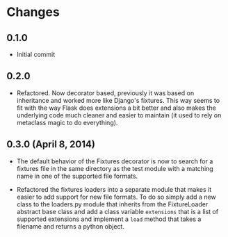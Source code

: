 Changes
=======

0.1.0
-----

- Initial commit

0.2.0
-----

- Refactored. Now decorator based, previously it was based on
  inheritance and worked more like Django's fixtures. This way seems
  to fit with the way Flask does extensions a bit better and also
  makes the underlying code much cleaner and easier to maintain (it
  used to rely on metaclass magic to do everything).

0.3.0 (April 8, 2014)
---------------------

- The default behavior of the Fixtures decorator is now to search for
  a fixtures file in the same directory as the test module with a
  matching name in one of the supported file formats.

- Refactored the fixtures loaders into a separate module that makes it
  easier to add support for new file formats. To do so simply add a
  new class to the loaders.py module that inherits from the
  FixtureLoader abstract base class and add a class variable
  `extensions` that is a list of supported extensions and implement a
  `load` method that takes a filename and returns a python object.